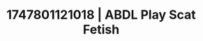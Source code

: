 ---
categories:
- Softcore surrealism
- Sensual teasing
- BookTok after dark
- Deep touch
- Office affair
image: /assets/images/1747801121018.jpg
layout: post
seo:
  description: Featured content with artistic ABDL Play, Scat Fetish. HD images available.
  keywords: ABDL Play, Scat Fetish
  og_image: /assets/images/1747801121018.jpg
  schema_type: VisualArtwork
tags:
- ABDL Play
- '#1747801121018'
- Scat Fetish
title: 1747801121018 | ABDL Play Scat Fetish
---